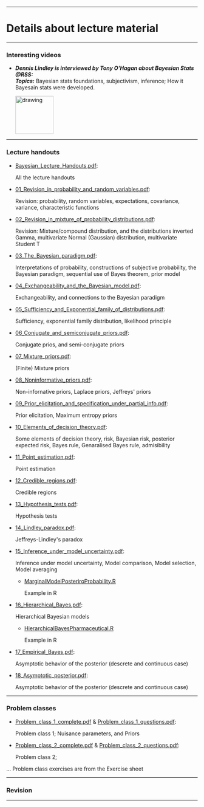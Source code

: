 <!-- -------------------------------------------------------------------------------- -->

<!-- Copyright 2021 Georgios Karagiannis -->

<!-- georgios.karagiannis@durham.ac.uk -->
<!-- Associate Professor -->
<!-- Department of Mathematical Sciences, Durham University, Durham,  UK  -->

<!-- This file is part of Bayesian_Statistics_Michaelmas_2021 (MATH3341/4031 Bayesian Statistics III/IV) -->
<!-- which is the material of the course (MATH3341/4031 Bayesian Statistics III/IV) -->
<!-- taught by Georgios P. Katagiannis in the Department of Mathematical Sciences   -->
<!-- in the University of Durham  in Michaelmas term in 2019 -->

<!-- Bayesian_Statistics_Michaelmas_2021 is free software: you can redistribute it and/or modify -->
<!-- it under the terms of the GNU General Public License as published by -->
<!-- the Free Software Foundation version 3 of the License. -->

<!-- Bayesian_Statistics_Michaelmas_2021 is distributed in the hope that it will be useful, -->
<!-- but WITHOUT ANY WARRANTY; without even the implied warranty of -->
<!-- MERCHANTABILITY or FITNESS FOR A PARTICULAR PURPOSE.  See the -->
<!-- GNU General Public License for more details. -->

<!-- You should have received a copy of the GNU General Public License -->
<!-- along with Bayesian_Statistics_Michaelmas_2021  If not, see <http://www.gnu.org/licenses/>. -->

<!-- -------------------------------------------------------------------------------- -->


<!-- -------------------------------------------------------------------------------- -->

<!-- Copyright 2019 Georgios Karagiannis -->

<!-- georgios.karagiannis@durham.ac.uk -->
<!-- Assistant Professor -->
<!-- Department of Mathematical Sciences, Durham University, Durham,  UK  -->

<!-- This file is part of Bayesian_Statistics (MATH3341/4031 Bayesian Statistics III/IV) -->
<!-- which is the material of the course (MATH3341/4031 Bayesian Statistics III/IV) -->
<!-- taught by Georgios P. Katagiannis in the Department of Mathematical Sciences   -->
<!-- in the University of Durham  in Michaelmas term in 2019 -->

<!-- Bayesian_Statistics is free software: you can redistribute it and/or modify -->
<!-- it under the terms of the GNU General Public License as published by -->
<!-- the Free Software Foundation version 3 of the License. -->

<!-- Bayesian_Statistics is distributed in the hope that it will be useful, -->
<!-- but WITHOUT ANY WARRANTY; without even the implied warranty of -->
<!-- MERCHANTABILITY or FITNESS FOR A PARTICULAR PURPOSE.  See the -->
<!-- GNU General Public License for more details. -->

<!-- You should have received a copy of the GNU General Public License -->
<!-- along with Bayesian_Statistics  If not, see <http://www.gnu.org/licenses/>. -->

<!-- -------------------------------------------------------------------------------- -->


------------------------------------------------------------------------

# Details about lecture material

------------------------------------------------------------------------

### Interesting videos

- ***Dennis Lindley is interviewed by Tony O'Hagan about Bayesian Stats @RSS:***  
***Topics:*** Bayesian stats foundations, subjectivism, inference; How it Bayesain stats were developed.

     [<img src="https://img.youtube.com/vi/cgclGi8yEu4/0.jpg" alt="drawing" width="100"/>](https://www.youtube.com/watch?v=cgclGi8yEu4)


------------------------------------------------------------------------

### Lecture handouts

-   [Bayesian_Lecture_Handouts.pdf](https://github.com/georgios-stats/Bayesian_Statistics_Michaelmas_2021/blob/master/Lecture_handouts/Bayesian_Lecture_Handouts.pdf):

    All the lecture handouts

-   [01_Revision_in_probability_and_random_variables.pdf](https://github.com/georgios-stats/Bayesian_Statistics_Michaelmas_2021/blob/master/Lecture_handouts/01_Revision_in_probability_and_random_variables.pdf):

    Revision: probability, random variables, expectations, covariance, variance, characteristic functions
    
-   [02_Revision_in_mixture_of_probability_distributions.pdf](https://github.com/georgios-stats/Bayesian_Statistics_Michaelmas_2021/blob/master/Lecture_handouts/02_Revision_in_mixture_of_probability_distributions.pdf):

    Revision: Mixture/compound distribution, and the distributions inverted Gamma, multivariate Normal (Gaussian) distribution, multivariate Student T
    
-   [03_The_Bayesian_paradigm.pdf](https://github.com/georgios-stats/Bayesian_Statistics_Michaelmas_2021/blob/master/Lecture_handouts/03_The_Bayesian_paradigm.pdf):

    Interpretations of probability, constructions of subjective probability, the Bayesian paradigm, sequential use of Bayes theorem, prior model

-   [04_Exchangeability_and_the_Bayesian_model.pdf](https://github.com/georgios-stats/Bayesian_Statistics_Michaelmas_2021/blob/master/Lecture_handouts/04_Exchangeability_and_the_Bayesian_model.pdf):

    Exchangeability, and connections to the Bayesian paradigm
 
-   [05_Sufficiency_and_Exponential_family_of_distributions.pdf](https://github.com/georgios-stats/Bayesian_Statistics_Michaelmas_2021/blob/master/Lecture_handouts/05_Sufficiency_and_Exponential_family_of_distributions.pdf):

    Sufficiency, exponential family distribution, likelihood principle

-   [06_Conjugate_and_semiconjugate_priors.pdf](https://github.com/georgios-stats/Bayesian_Statistics_Michaelmas_2021/blob/master/Lecture_handouts/06_Conjugate_and_semiconjugate_priors.pdf):

    Conjugate prios, and semi-conjugate priors

-   [07_Mixture_priors.pdf](https://github.com/georgios-stats/Bayesian_Statistics_Michaelmas_2021/blob/master/Lecture_handouts/07_Mixture_priors.pdf):

    (Finite) Mixture priors 

-   [08_Noninformative_priors.pdf](https://github.com/georgios-stats/Bayesian_Statistics_Michaelmas_2021/blob/master/Lecture_handouts/08_Noninformative_priors.pdf):

    Non-infornative priors, Laplace priors,  Jeffreys' priors 

-   [09_Prior_elicitation_and_specification_under_partial_info.pdf](https://github.com/georgios-stats/Bayesian_Statistics_Michaelmas_2021/blob/master/Lecture_handouts/09_Prior_elicitation_and_specification_under_partial_info.pdf):

    Prior elicitation, Maximum entropy priors

-   [10_Elements_of_decision_theory.pdf](https://github.com/georgios-stats/Bayesian_Statistics_Michaelmas_2021/blob/master/Lecture_handouts/10_Elements_of_decision_theory.pdf):

    Some elements of decision theory, risk, Bayesian risk, posterior expected risk, Bayes rule, Genaralised Bayes rule, admisibility

-   [11_Point_estimation.pdf](https://github.com/georgios-stats/Bayesian_Statistics_Michaelmas_2021/blob/master/Lecture_handouts/11_Point_estimation.pdf):

    Point estimation

-   [12_Credible_regions.pdf](https://github.com/georgios-stats/Bayesian_Statistics_Michaelmas_2021/blob/master/Lecture_handouts/12_Credible_regions.pdf):

    Credible regions 

-   [13_Hypothesis_tests.pdf](https://github.com/georgios-stats/Bayesian_Statistics_Michaelmas_2021/blob/master/Lecture_handouts/13_Hypothesis_tests.pdf):

    Hypothesis tests 

-   [14_Lindley_paradox.pdf](https://github.com/georgios-stats/Bayesian_Statistics_Michaelmas_2021/blob/master/Lecture_handouts/14_Lindley_paradox.pdf):

    Jeffreys-Lindley's paradox

-   [15_Inference_under_model_uncertainty.pdf](https://github.com/georgios-stats/Bayesian_Statistics_Michaelmas_2021/blob/master/Lecture_handouts/15_Inference_under_model_uncertainty.pdf):

    Inference under model uncertainty, Model comparison, Model selection, Model averaging
    
    -   [MarginalModelPosteriroProbability.R](https://github.com/georgios-stats/Bayesian_Statistics_Michaelmas_2021/blob/master/Lecture_handouts/Rscripts/Linear_Regression_Model_Uncertainty/MarginalModelPosteriroProbability.R)
    
        Example in R

-   [16_Hierarchical_Bayes.pdf](https://github.com/georgios-stats/Bayesian_Statistics_Michaelmas_2021/blob/master/Lecture_handouts/16_Hierarchical_Bayes.pdf):

    Hierarchical Bayesian models
    
    -   [HierarchicalBayesPharmaceutical.R](https://github.com/georgios-stats/Bayesian_Statistics_Michaelmas_2021/blob/master/Lecture_handouts/Rscripts/Hierarchical_bayes/HierarchicalBayesPharmaceutical.R)
    
        Example in R

-   [17_Empirical_Bayes.pdf](https://github.com/georgios-stats/Bayesian_Statistics_Michaelmas_2021/blob/master/Lecture_handouts/17_Empirical_Bayes.pdf):

    Asymptotic behavior of the posterior (descrete and continuous case)

-   [18_Asymptotic_posterior.pdf](https://github.com/georgios-stats/Bayesian_Statistics_Michaelmas_2021/blob/master/Lecture_handouts/18_Asymptotic_posterior.pdf):

    Asymptotic behavior of the posterior (descrete and continuous case)

------------------------------------------------------------------------


### Problem classes

 

-   [Problem_class_1_complete.pdf](https://github.com/georgios-stats/Bayesian_Statistics_Michaelmas_2021/blob/master/Lecture_handouts/Problem_class_1_complete.pdf)  &   [Problem_class_1_questions.pdf](https://github.com/georgios-stats/Bayesian_Statistics_Michaelmas_2021/blob/master/Lecture_handouts/Problem_class_1_questions.pdf):

    Problem class 1; Nuisance parameters, and Priors

-   [Problem_class_2_complete.pdf](https://github.com/georgios-stats/Bayesian_Statistics_Michaelmas_2021/blob/master/Lecture_handouts/Problem_class_2_complete.pdf) &  [Problem_class_2_questions.pdf](https://github.com/georgios-stats/Bayesian_Statistics_Michaelmas_2021/blob/master/Lecture_handouts/Problem_class_2_questions.pdf):

    Problem class 2;  

... Problem class exercises are from the Exercise sheet

 

------------------------------------------------------------------------


### Revision

<!--

-   [Revision.pdf](https://github.com/georgios-stats/Bayesian_Statistics_Michaelmas_2021/blob/master/Lecture_handouts/Revision.pdf):  

... Revision exercises are appended in the Exercise sheet

-->

------------------------------------------------------------------------


